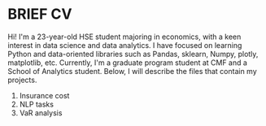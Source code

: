 # BRIEF CV

Hi! I'm a 23-year-old HSE student majoring in economics, with a keen interest in data science and data analytics. 
I have focused on learning Python and data-oriented libraries such as Pandas, sklearn, Numpy, plotly, matplotlib, etc.
Currently, I'm a graduate program student at CMF and a School of Analytics student. 
Below, I will describe the files that contain my projects.

1. Insurance cost 
2. NLP tasks 
3. VaR analysis 
